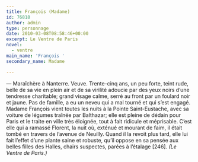 ```yaml
---
title: François (Madame)
id: 76818
author: admin
type: personnage
date: 2010-03-08T08:58:46+00:00
excerpt: Le Ventre de Paris
novel:
  - ventre
main_name: 'François '
secondary_name: Madame

---
```

— Maraîchère à Nanterre. Veuve. Trente-cinq ans, un peu forte, teint rude, belle de sa vie en plein air et de sa virilité adoucie par des yeux noirs d&rsquo;une tendresse charitable; grand visage calme, serré au front par un foulard noir et jaune. Pas de famille, a eu un neveu qui a mal tourné et qui s&rsquo;est engagé. Madame François vient toutes les nuits à la Pointe Saint-Eustache, avec sa voiture de légumes traînée par Balthazar; elle est pleine de dédain pour Paris et le traite en ville très éloignée, tout à fait ridicule et méprisable. C&rsquo;est elle qui a ramassé Florent, la nuit où, exténué et mourant de faim, il était tombé en travers de l&rsquo;avenue de Neuilly. Quand il la revoit plus tard, elle lui fait l&rsquo;effet d&rsquo;une plante saine et robuste, qu&rsquo;il oppose en sa pensée aux belles filles des Halles, chairs suspectes, parées à l&rsquo;étalage [246]. _(Le Ventre de Paris.)_